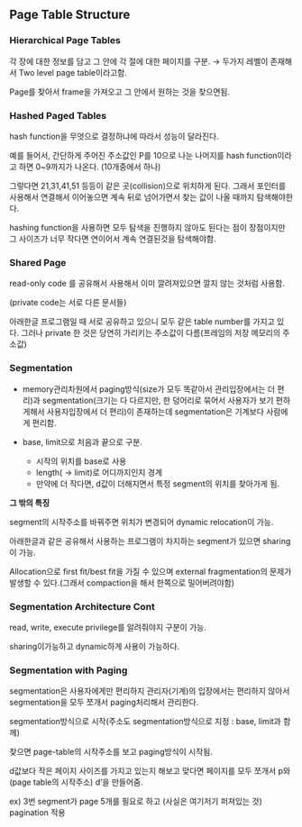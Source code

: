 ## Page Table Structure

### Hierarchical Page Tables

각 장에 대한 정보를 담고 그 안에 각 절에 대한 페이지를 구분. → 두가지 레벨이 존재해서 Two level page table이라고함.

Page를 찾아서 frame을 가져오고 그 안에서 원하는 것을 찾으면됨.

### Hashed Paged Tables

hash function을 무엇으로 결정하냐에 따라서 성능이 달라진다.

예를 들어서, 간단하게 주어진 주소값인 P를 10으로 나눈 나머지를 hash function이라고 하면 0~9까지가 나온다. (10개중에서 하나)

그렇다면 21,31,41,51 등등이 같은 곳(collision)으로 위치하게 된다. 그래서 포인터를 사용해서 연결해서 이어놓으면 계속 뒤로 넘어가면서 찾는 값이 나올 때까지 탐색해야한다.

hashing function을 사용하면 모두 탐색을 진행하지 않아도 된다는 점이 장점이지만 그 사이즈가 너무 작다면 연이어서 계속 연결된것을 탐색해야함.

### Shared Page

read-only code 를 공유해서 사용해서 이미 깔려져있으면 깔지 않는 것처럼 사용함.

(private code는 서로 다른 문서들)

아래한글 프로그램일 때 서로 공유하고 있으니 모두 같은 table number를 가지고 있다. 그러나 private 한 것은 당연히 가리키는 주소값이 다름(프레임의 저장 메모리의 주소값)

### Segmentation

- memory관리차원에서 paging방식(size가 모두 똑같아서 관리입장에서는 더 편리)과 segmentation(크기는 다 다르지만, 한 덩어리로 묶어서 사용자가 보기 편하게해서 사용자입장에서 더 편리)이 존재하는데 segmentation은 기계보다 사람에게 편리함.

- base, limit으로 처음과 끝으로 구분.
    - 시작의 위치를 base로 사용
    - length( → limit)로 어디까지인지 경계
    - 만약에 더 작다면, d값이 더해지면서 특정 segment의 위치를 찾아가게 됨.

**그 밖의 특징**

segment의 시작주소를 바꿔주면 위치가 변경되어 dynamic relocation이 가능.

아래한글과 같은 공유해서 사용하는 프로그램이 차지하는 segment가 있으면 sharing이 가능.

Allocation으로 first fit/best fit을 가질 수 있으며 external fragmentation의 문제가 발생할 수 있다.(그래서 compaction을 해서 한쪽으로 밀어버려야함)

### Segmentation Architecture Cont

read, write, execute privilege를 알려줘야지 구분이 가능.

sharing이가능하고 dynamic하게 사용이 가능하다.

### Segmentation with Paging

segmentation은 사용자에게만 편리하지 관리자(기계)의 입장에서는 편리하지 않아서 segmentation을 모두 쪼개서 paging처리해서 관리한다.

segmentation방식으로 시작(주소도 segmentation방식으로 지정 : base, limit과 함께)

찾으면 page-table의 시작주소를 보고 paging방식이 시작됨.

d값보다 작은 페이지 사이즈를 가지고 있는지 해보고 맞다면 페이지를 모두 쪼개서 p와(page table의 시작주소) d’을 만들어줌.

ex) 3번 segment가 page 5개를 필요로 하고 (사실은 여기저기 퍼져있는 것) pagination 적용